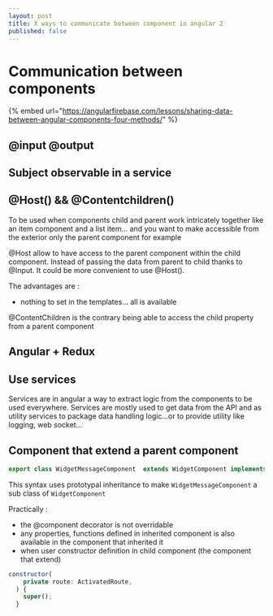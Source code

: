 ```yaml
---
layout: post
title: X ways to communicate between component in angular 2
published: false
---
```


# Communication between components

{% embed url="https://angularfirebase.com/lessons/sharing-data-between-angular-components-four-methods/" %}



## @input @output

## Subject observable in a service

## @Host\(\) && @Contentchildren\(\)

To be used when components child and parent work intricately together like an item component and a list item... and you want to make accessible from the exterior only the parent component for example

@Host allow to have access to the parent component within the child component. Instead of passing the data from parent to child thanks to @Input. It could be more convenient to use @Host\(\).

The advantages are :

* nothing to set in the templates... all is available

@ContentChildren is the contrary being able to access the child property from a parent component

## Angular + Redux

## Use services

Services are in angular a way to extract logic from the components to be used everywhere. Services are mostly used to get data from the API and as utility services to package data handling logic...or to provide utility like logging, web socket...

## Component that extend a parent component

```javascript
export class WidgetMessageComponent  extends WidgetComponent implements OnInit
```

This syntax uses prototypal inheritance to make `WidgetMessageComponent` a sub class of `WidgetComponent`

Practically :

* the @component decorator is not overridable 
* any properties, functions defined in inherited component is also available in the component that inherited it 
* when user constructor definition in child component \(the component that extend\) 

```javascript
constructor(
    private route: ActivatedRoute,
  ) {
    super();
  }
```

